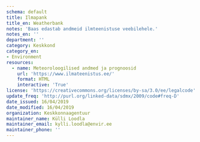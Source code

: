 ```yaml
---
schema: default
title: Ilmapank
title_en: Weatherbank
notes: 'Baas edastab andmeid ilmteenistuse veebilehele.'
notes_en: ''
department: ''
category: Keskkond
category_en:
- Environment
resources:
  - name: Meteoroloogilised andmed ja prognoosid
    url: 'https://www.ilmateenistus.ee/'
    format: HTML
    interactive: 'True'
license: 'https://creativecommons.org/licenses/by-sa/3.0/ee/legalcode'
update_freq: 'http://purl.org/linked-data/sdmx/2009/code#freq-D'
date_issued: 16/04/2019
date_modified: 16/04/2019
organization: Keskkonnaagentuur
maintainer_name: Külli Loodla
maintainer_email: kylli.loodla@envir.ee
maintainer_phone: ''
---
```

